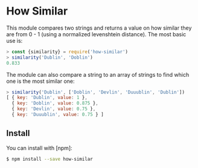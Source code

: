 # How Similar

This module compares two strings and returns a value on how similar they are from  0 - 1 (using a normalized levenshtein distance). The most basic use is:

```js
> const {similarity} = require('how-similar')
> similarity('Dublin', 'Doblin')
0.833
```

The module can also compare a string to an array of strings to find which one is the most similar one:

```js
> similarity('Dublin', ['Doblin', 'Devlin', 'Duuublin', 'Dublin'])
[ { key: 'Dublin', value: 1 },
  { key: 'Doblin', value: 0.875 },
  { key: 'Devlin', value: 0.75 },
  { key: 'Duuublin', value: 0.75 } ]
```

## Install

You can install with [npm]:

```sh
$ npm install --save how-similar
```
